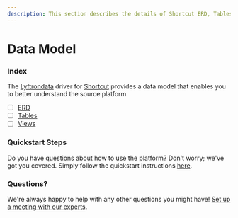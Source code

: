 ```yaml
---
description: This section describes the details of Shortcut ERD, Tables, and Views.
---
```


# Data Model

### Index

The  [Lyftrondata](https://www.lyftrondata.com/) driver for [Shortcut](https://www.lyftrondata.com/integration/business-analytics/shortcut/) provides a data model that enables you to better understand the source platform.

* [ ] [ERD](erd.md)
* [ ] [Tables](tables.md)
* [ ] [Views](views.md)

### Quickstart Steps

Do you have questions about how to use the platform? Don't worry; we've got you covered. Simply follow the quickstart instructions [here](../README.md).


### Questions? <a href="#questions" id="questions"></a>

We're always happy to help with any other questions you might have! [Set up a meeting with our experts](https://www.lyftrondata.com/book-a-meeting/).

